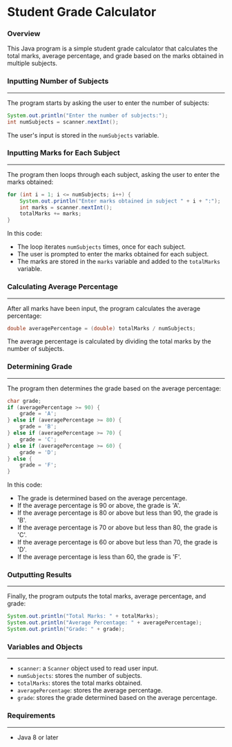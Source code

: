 Student Grade Calculator
=====================

### Overview

This Java program is a simple student grade calculator that calculates the total marks, average percentage, and grade based on the marks obtained in multiple subjects.

### Inputting Number of Subjects
-----------------------------

The program starts by asking the user to enter the number of subjects:

```java
System.out.println("Enter the number of subjects:");
int numSubjects = scanner.nextInt();
```

The user's input is stored in the `numSubjects` variable.

### Inputting Marks for Each Subject
---------------------------------

The program then loops through each subject, asking the user to enter the marks obtained:

```java
for (int i = 1; i <= numSubjects; i++) {
    System.out.println("Enter marks obtained in subject " + i + ":");
    int marks = scanner.nextInt();
    totalMarks += marks;
}
```

In this code:

* The loop iterates `numSubjects` times, once for each subject.
* The user is prompted to enter the marks obtained for each subject.
* The marks are stored in the `marks` variable and added to the `totalMarks` variable.

### Calculating Average Percentage
--------------------------------

After all marks have been input, the program calculates the average percentage:

```java
double averagePercentage = (double) totalMarks / numSubjects;
```

The average percentage is calculated by dividing the total marks by the number of subjects.

### Determining Grade
-------------------

The program then determines the grade based on the average percentage:

```java
char grade;
if (averagePercentage >= 90) {
    grade = 'A';
} else if (averagePercentage >= 80) {
    grade = 'B';
} else if (averagePercentage >= 70) {
    grade = 'C';
} else if (averagePercentage >= 60) {
    grade = 'D';
} else {
    grade = 'F';
}
```

In this code:

* The grade is determined based on the average percentage.
* If the average percentage is 90 or above, the grade is 'A'.
* If the average percentage is 80 or above but less than 90, the grade is 'B'.
* If the average percentage is 70 or above but less than 80, the grade is 'C'.
* If the average percentage is 60 or above but less than 70, the grade is 'D'.
* If the average percentage is less than 60, the grade is 'F'.

### Outputting Results
---------------------

Finally, the program outputs the total marks, average percentage, and grade:

```java
System.out.println("Total Marks: " + totalMarks);
System.out.println("Average Percentage: " + averagePercentage);
System.out.println("Grade: " + grade);
```

### Variables and Objects
-------------------------

* `scanner`: a `Scanner` object used to read user input.
* `numSubjects`: stores the number of subjects.
* `totalMarks`: stores the total marks obtained.
* `averagePercentage`: stores the average percentage.
* `grade`: stores the grade determined based on the average percentage.

### Requirements
--------------

* Java 8 or later
